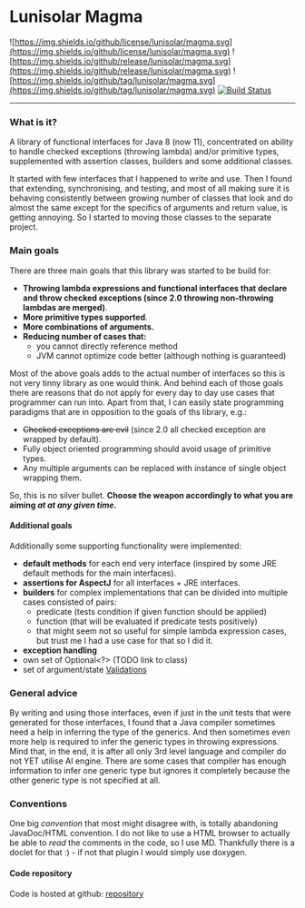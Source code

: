 Lunisolar Magma
===============

![https://img.shields.io/github/license/lunisolar/magma.svg](https://img.shields.io/github/license/lunisolar/magma.svg)
![https://img.shields.io/github/release/lunisolar/magma.svg](https://img.shields.io/github/release/lunisolar/magma.svg)
![https://img.shields.io/github/tag/lunisolar/magma.svg](https://img.shields.io/github/tag/lunisolar/magma.svg)
[![Build Status](https://travis-ci.org/lunisolar/magma.svg?branch=master)](https://travis-ci.org/lunisolar/magma)

-----------------------------------------
### What is it?

A library of functional interfaces for Java 8 (now 11), concentrated on ability to handle 
checked exceptions (throwing lambda) and/or primitive types, supplemented with 
assertion classes, builders and some additional classes. 

It started with few interfaces that I happened to write and use. Then I found 
that extending, synchronising, and testing, and most of all making sure it is 
behaving consistently between growing number of classes that look and do almost 
the same except for the specifics of arguments and return value, is getting 
annoying. So I started to moving those classes to the separate project.     
 
### Main goals
 
There are three main goals that this library was started to be build for:  

+ **Throwing lambda expressions and functional interfaces that declare and throw
 checked exceptions (since 2.0 throwing non-throwing lambdas are merged)**.      
+ **More primitive types supported**. 
+ **More combinations of arguments.**
+ **Reducing number of cases that:** 
  + you cannot directly reference method 
  + JVM cannot optimize code better (although nothing is guaranteed)  

 
Most of the above goals adds to the actual number of interfaces so this is not 
very tinny library as one would think. And behind each of those goals there are
reasons that do not apply for every day to day use cases that programmer can run 
into. Apart from that, I can easily state programming paradigms that are in 
opposition to the goals of ths library, e.g.:
 
+ ~~Checked exceptions are evil~~ (since 2.0 all checked exception are wrapped by default). 
+ Fully object oriented programming should avoid usage of primitive types.
+ Any multiple arguments can be replaced with instance of single object wrapping them. 

So, this is no silver bullet. **Choose the weapon accordingly to what you 
are aiming _at at any given time_.**  

#### Additional goals

Additionally some supporting functionality were implemented: 

+ **default methods** for each end very interface (inspired by some JRE default 
methods for the main interfaces).  
+ **assertions for AspectJ** for all interfaces + JRE interfaces.
+ **builders** for complex implementations that can be divided into multiple cases 
consisted of pairs:
    + predicate (tests condition if given function should be applied)
    + function (that will be evaluated if predicate tests positively)
    + that might seem not so useful for simple lambda expression cases, but trust 
    me I had a use case for that so I did it. 
+ **exception handling** 
+ own set of Optional<?> (TODO link to class)
+ set of argument/state [Validations](magma-func-supp/src/main/java/eu/lunisolar/magma/func/supp/Validations.java)

### General advice
By writing and using those interfaces, even if just in the unit tests that were 
generated for those interfaces, I found that a Java compiler sometimes need a help
in inferring the type of the generics. And then sometimes even more help is required 
to infer the generic types in throwing expressions. Mind that, in the end, it is 
after all only 3rd level language and compiler do not YET utilise AI engine. There 
are some cases that compiler has enough information to infer one generic type but 
ignores it completely because the other generic type is not specified at all.  
   
### Conventions
One big _convention_ that most might disagree with, is totally abandoning JavaDoc/HTML 
convention. I do not like to use a HTML browser to actually be able to _read_ the 
comments in the code, so I use MD. Thankfully there is a doclet for that :) - if not 
that plugin I would simply use doxygen.

#### Code repository

Code is hosted at github: <a href="https://github.com/lunisolar/magma/" target="_blank">repository</a>